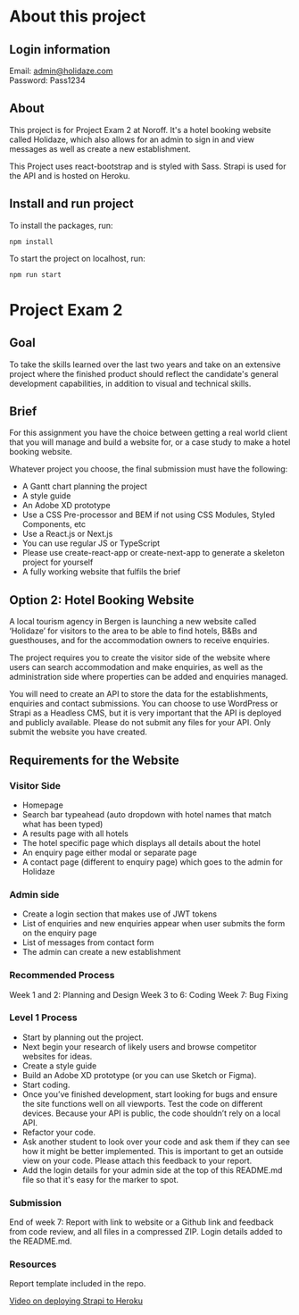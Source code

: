 # About this project

## Login information

Email: admin@holidaze.com  
Password: Pass1234

## About

This project is for Project Exam 2 at Noroff. It's a hotel booking website called Holidaze, which also allows for an admin to sign in and view messages as well as create a new establishment.

This Project uses react-bootstrap and is styled with Sass. Strapi is used for the API and is hosted on Heroku.

## Install and run project

To install the packages, run:

```
npm install
```

To start the project on localhost, run:

```
npm run start
```

# Project Exam 2

## Goal

To take the skills learned over the last two years and take on an extensive project where the finished product should reflect the candidate's general development capabilities, in addition to visual and technical skills.

## Brief

For this assignment you have the choice between getting a real world client that you will manage and build a website for, or a case study to make a hotel booking website.

Whatever project you choose, the final submission must have the following:

- A Gantt chart planning the project
- A style guide
- An Adobe XD prototype
- Use a CSS Pre-processor and BEM if not using CSS Modules, Styled Components, etc
- Use a React.js or Next.js
- You can use regular JS or TypeScript
- Please use create-react-app or create-next-app to generate a skeleton project for yourself
- A fully working website that fulfils the brief

## Option 2: Hotel Booking Website

A local tourism agency in Bergen is launching a new website called ‘Holidaze’ for visitors to the area to be able to find hotels, B&Bs and guesthouses, and for the accommodation owners to receive enquiries.

The project requires you to create the visitor side of the website where users can search accommodation and make enquiries, as well as the administration side where properties can be added and enquiries managed.

You will need to create an API to store the data for the establishments, enquiries and contact submissions. You can choose to use WordPress or Strapi as a Headless CMS, but it is very important that the API is deployed and publicly available. Please do not submit any files for your API. Only submit the website you have created.

## Requirements for the Website

### Visitor Side

- Homepage
- Search bar typeahead (auto dropdown with hotel names that match what has been typed)
- A results page with all hotels
- The hotel specific page which displays all details about the hotel
- An enquiry page either modal or separate page
- A contact page (different to enquiry page) which goes to the admin for Holidaze

### Admin side

- Create a login section that makes use of JWT tokens
- List of enquiries and new enquiries appear when user submits the form on the enquiry page
- List of messages from contact form
- The admin can create a new establishment

### Recommended Process

Week 1 and 2: Planning and Design
Week 3 to 6: Coding
Week 7: Bug Fixing

### Level 1 Process

- Start by planning out the project.
- Next begin your research of likely users and browse competitor websites for ideas.
- Create a style guide
- Build an Adobe XD prototype (or you can use Sketch or Figma).
- Start coding.
- Once you’ve finished development, start looking for bugs and ensure the site functions well on all viewports. Test the code on different devices. Because your API is public, the code shouldn’t rely on a local API.
- Refactor your code.
- Ask another student to look over your code and ask them if they can see how it might be better implemented. This is important to get an outside view on your code. Please attach this feedback to your report.
- Add the login details for your admin side at the top of this README.md file so that it's easy for the marker to spot.

### Submission

End of week 7: Report with link to website or a Github link and feedback from code review, and all files in a compressed ZIP. Login details added to the README.md.

### Resources

Report template included in the repo.

[Video on deploying Strapi to Heroku](https://vimeo.com/689226140/9b378e06b2)
